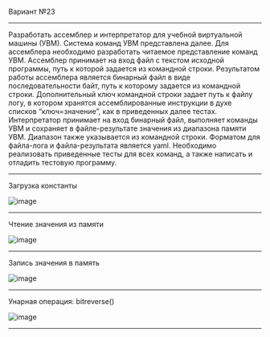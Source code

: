 Вариант №23

-------------------------------------------------

Разработать ассемблер и интерпретатор для учебной виртуальной машины 
(УВМ). Система команд УВМ представлена далее. 
Для ассемблера необходимо разработать читаемое представление команд 
УВМ. Ассемблер принимает на вход файл с текстом исходной программы, путь к 
которой задается из командной строки. Результатом работы ассемблера является 
бинарный файл в виде последовательности байт, путь к которому задается из 
командной строки. Дополнительный ключ командной строки задает путь к файлу
логу, в котором хранятся ассемблированные инструкции в духе списков 
“ключ=значение”, как в приведенных далее тестах. 
Интерпретатор принимает на вход бинарный файл, выполняет команды УВМ 
и сохраняет в файле-результате значения из диапазона памяти УВМ. Диапазон 
также указывается из командной строки. 
Форматом для файла-лога и файла-результата является yaml. 
Необходимо реализовать приведенные тесты для всех команд, а также 
написать и отладить тестовую программу.

-------------------------------------------------

Загрузка константы 


![image](https://github.com/user-attachments/assets/679dcd16-a704-4259-9bc5-d708303412cf)


-------------------------------------------------
Чтение значения из памяти



![image](https://github.com/user-attachments/assets/72cbd0e5-dd5e-4e2e-b72d-90b2ba3d8ac8)

-------------------------------------------------
Запись значения в память 



![image](https://github.com/user-attachments/assets/ee0d19a8-5373-4cb5-bf8b-7bf9801ecdaf)

-------------------------------------------------
Унарная операция: bitreverse()



![image](https://github.com/user-attachments/assets/8fb9c2f7-be85-48d3-9d20-2aee6b20b382)

-------------------------------------------------
